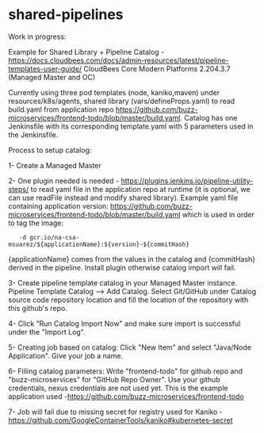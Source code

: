 # shared-pipelines
Work in progress:

Example for Shared Library + Pipeline Catalog - https://docs.cloudbees.com/docs/admin-resources/latest/pipeline-templates-user-guide/
CloudBees Core Modern Platforms 2.204.3.7 (Managed Master and OC)

Currently using three pod templates (node, kaniko,maven) under resources/k8s/agents, shared library (vars/defineProps.yaml) to read build.yaml from application repo https://github.com/buzz-microservices/frontend-todo/blob/master/build.yaml. Catalog  has one Jenkinsfile with its corresponding template.yaml with 5 parameters used in the Jenkinsfile.

Process to setup catalog:

1- Create a Managed Master

2- One plugin needed is needed - https://plugins.jenkins.io/pipeline-utility-steps/ to read yaml file in the application repo at runtime (it is optional, we can use readFile instead  and modify shared library). Example yaml file containing application version: https://github.com/buzz-microservices/frontend-todo/blob/master/build.yaml  which  is  used in order to tag the image:
       
       -d gcr.io/na-csa-msuarez/${applicationName}:${version}-${commitHash}
       
{applicationName} comes from the  values in the catalog and {commitHash} derived in the  pipeline.
Install plugin otherwise catalog import will fail.

3- Create pipeline template catalog in your Managed Master instance. Pipeline Template Catalog --> Add Catalog. Select Git/GitHub under Catalog source code repository location and fill the location of the repository with this github's repo.

4- Click "Run Catalog Import Now" and make sure import is successful under the "Import Log".

5- Creating job based on catalog: Click  "New Item" and select "Java/Node Application". Give your job a name.

6- Filling catalog parameters: Write "frontend-todo"  for github repo and "buzz-microservices" for "GitHub Repo Owner". Use your github credentials,  nexus credentials are not used yet. This is the example  application used -https://github.com/buzz-microservices/frontend-todo

7- Job will fail due to missing secret for registry used  for Kaniko - https://github.com/GoogleContainerTools/kaniko#kubernetes-secret
